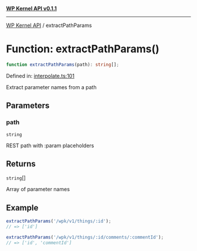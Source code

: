 [**WP Kernel API v0.1.1**](../README.md)

---

[WP Kernel API](../README.md) / extractPathParams

# Function: extractPathParams()

```ts
function extractPathParams(path): string[];
```

Defined in: [interpolate.ts:101](https://github.com/theGeekist/wp-kernel/blob/main/packages/kernel/src/resource/interpolate.ts#L101)

Extract parameter names from a path

## Parameters

### path

`string`

REST path with :param placeholders

## Returns

`string`[]

Array of parameter names

## Example

```ts
extractPathParams('/wpk/v1/things/:id');
// => ['id']

extractPathParams('/wpk/v1/things/:id/comments/:commentId');
// => ['id', 'commentId']
```

